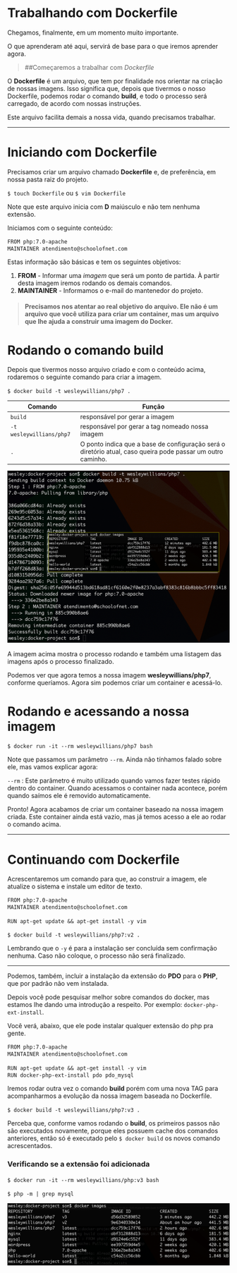 # Trabalhando com Dockerfile

Chegamos, finalmente, em um momento muito importante.

O que aprenderam até aqui, servirá de base para o que iremos aprender agora.

> ##Começaremos a trabalhar com _Dockerfile_

O **Dockerfile** é um arquivo, que tem por finalidade nos orientar na criação de nossas imagens. Isso significa que, depois que tivermos o nosso Dockerfile, podemos rodar o comando **build**, e todo o processo será carregado, de acordo com nossas instruções.

Este arquivo facilita demais a nossa vida, quando precisamos trabalhar.

***

# Iniciando com Dockerfile

Precisamos criar um arquivo chamado **Dockerfile** e, de preferência, em nossa pasta raiz do projeto.

`$ touch Dockerfile` ou `$ vim Dockerfile`

Note que este arquivo inicia com **D** maiúsculo e não tem nenhuma extensão.

Iniciamos com o seguinte conteúdo:

```
FROM php:7.0-apache
MAINTAINER atendimento@schoolofnet.com
```

Estas informação são básicas e tem os seguintes objetivos:

1. **FROM** - Informar uma _imagem_ que será um ponto de partida. À partir desta imagem iremos rodando os demais comandos.
2. **MAINTAINER** - Informamos o e-mail do mantenedor do projeto.

> #### Precisamos nos atentar ao real objetivo do arquivo. Ele não é um arquivo que você utiliza para criar um container, mas um arquivo que lhe ajuda a construir uma imagem do **Docker**.

# Rodando o comando build

Depois que tivermos nosso arquivo criado e com o conteúdo acima, rodaremos o seguinte comando para criar a imagem.

`$ docker build -t wesleywillians/php7 .`

Comando | Função
------- | ------
`build` | responsável por gerar a imagem
`-t wesleywillians/php7` | responsável por gerar a tag nomeado nossa imagem
`.` | O ponto indica que a base de configuração será o diretório atual, caso queira pode passar um outro caminho.

![Docker Build](./images/docker-build.png "Docker Build")

A imagem acima mostra o processo rodando e também uma listagem das imagens após o processo finalizado.

Podemos ver que agora temos a nossa imagem **wesleywillians/php7**, conforme queríamos. Agora sim podemos criar um container e acessá-lo.

# Rodando e acessando a nossa imagem

`$ docker run -it --rm wesleywillians/php7 bash`

Note que passamos um parâmetro `--rm`. Ainda não tínhamos falado sobre ele, mas vamos explicar agora:
 
 `--rm` :  Este parâmetro é muito utilizado quando vamos fazer testes rápido dentro do container. Quando acessamos o container nada acontece, porém quando saímos ele é removido automaticamente.
  
Pronto! Agora acabamos de criar um container baseado na nossa imagem criada. Este container ainda está vazio, mas já temos acesso a ele ao rodar o comando acima.
  
  ***
  
  # Continuando com Dockerfile
  
Acrescentaremos um comando para que, ao construir a imagem, ele atualize o sistema e instale um editor de texto.

```
FROM php:7.0-apache
MAINTAINER atendimento@schoolofnet.com

RUN apt-get update && apt-get install -y vim
```

`$ docker build -t wesleywillians/php7:v2 .`
  
Lembrando que o `-y` é para a instalação ser concluída sem confirmação nenhuma. Caso não coloque, o processo não será finalizado.

***

Podemos, também, incluir a instalação da extensão do **PDO** para o **PHP**, que por padrão não vem instalada.
  
Depois você pode pesquisar melhor sobre comandos do docker, mas estamos lhe dando uma introdução a respeito. Por exemplo: `docker-php-ext-install`.
  
Você verá, abaixo, que ele pode instalar qualquer extensão do php pra gente.
  
```
FROM php:7.0-apache
MAINTAINER atendimento@schoolofnet.com

RUN apt-get update && apt-get install -y vim
RUN docker-php-ext-install pdo pdo_mysql
```

Iremos rodar outra vez o comando **build** porém com uma nova TAG para acompanharmos a evolução da nossa imagem baseada no Dockerfile.

`$ docker build -t wesleywillians/php7:v3 .`

Perceba que, conforme vamos rodando o **build**, os primeiros passos não são executados novamente, porque eles possuem cache dos comandos anteriores, então só é executado pelo `$ docker build` os novos comando acrescentados.

### Verificando se a extensão foi adicionada

`$ docker run -it --rm wesleywillians/php:v3 bash`

`$ php -m | grep mysql`

![Docker Images Tags](./images/docker-images-tags.png "Docker Images Tags")

  

